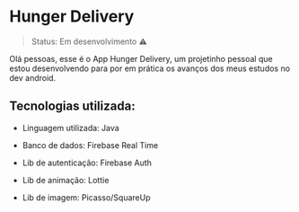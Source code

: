 <h1>Hunger Delivery</h1>

> Status: Em desenvolvimento ⚠️

Olá pessoas, esse é o App Hunger Delivery, um projetinho pessoal que estou desenvolvendo para por em prática os avanços dos meus estudos no dev android.

## Tecnologias utilizada: 
<table>

* Linguagem utilizada: Java

* Banco de dados: Firebase Real Time

* Lib de autenticação: Firebase Auth

* Lib de animação: Lottie

* Lib de imagem: Picasso/SquareUp
</table>



